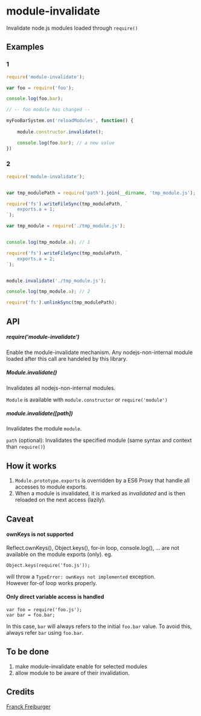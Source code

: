 # module-invalidate
Invalidate node.js modules loaded through `require()`



## Examples

### 1

```JavaScript
require('module-invalidate');

var foo = require('foo');

console.log(foo.bar);

// -- foo module has changed --

myFooBarSystem.on('reloadModules', function() {
	
	module.constructor.invalidate();

	console.log(foo.bar); // a new value
})
```


### 2

```JavaScript
require('module-invalidate');


var tmp_modulePath = require('path').join(__dirname, 'tmp_module.js');

require('fs').writeFileSync(tmp_modulePath, `
	exports.a = 1;
`);

var tmp_module = require('./tmp_module.js');


console.log(tmp_module.a); // 1

require('fs').writeFileSync(tmp_modulePath, `
	exports.a = 2;
`);


module.invalidate('./tmp_module.js');

console.log(tmp_module.a); // 2

require('fs').unlinkSync(tmp_modulePath);

```


## API


##### require('module-invalidate')

Enable the module-invalidate mechanism.
Any nodejs-non-internal module loaded after this call are handeled by this library.


##### Module.invalidate()

Invalidates all nodejs-non-internal modules.

`Module` is available with `module.constructor` or `require('module')`


##### module.invalidate([path])

Invalidates the module `module`.

`path` (optional): Invalidates the specified module (same syntax and context than `require()`)



## How it works

1. `Module.prototype.exports` is overridden by a ES6 Proxy that handle all accesses to module exports.
1. When a module is invalidated, it is marked as *invalidated* and is then reloaded on the next access (lazily).



## Caveat


#### ownKeys is not supported

Reflect.ownKeys(), Object.keys(), for-in loop, console.log(), ... are not available on the module exports (only).
eg.
```
Object.keys(require('foo.js'));
```
will throw a `TypeError: ownKeys not implemented` exception.  
However for-of loop works properly.


#### Only direct variable access is handled
```  
var foo = require('foo.js');
var bar = foo.bar;
```
In this case, `bar` will always refers to the initial `foo.bar` value. To avoid this, always refer `bar` using `foo.bar`.


## To be done

1. make module-invalidate enable for selected modules
1. allow module to be aware of their invalidation.


## Credits

[Franck Freiburger](https://www.franck-freiburger.com)

